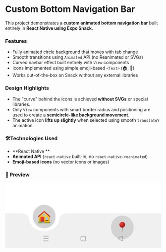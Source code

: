 # Custom Bottom Navigation Bar 

This project demonstrates a **custom animated bottom navigation bar** built entirely in **React Native using Expo Snack**.

### Features

- Fully animated circle background that moves with tab change
- Smooth transitions using `Animated` API (no Reanimated or SVGs)
- Curved navbar effect built entirely with `View` components
- Icons implemented using simple emoji-based `<Text>` (🏠, 📍)
- Works out-of-the-box on Snack without any external libraries

### Design Highlights

- The "curve" behind the icons is achieved **without SVGs** or special libraries.
- Only `View` components with smart border radius and positioning are used to create a **semicircle-like background movement**.
- The active icon **lifts up slightly** when selected using smooth `translateY` animation.

### 🛠Technologies Used

- **React Native **
- **Animated API** (`react-native` built-in, no `react-native-reanimated`)
- **Emoji-based icons** (no vector icons or images)


### 📸 Preview

![Custom Navbar](https://raw.githubusercontent.com/sipra-india/POS_CustomNavBar/main/assets/IMG_20250715_140143.jpg)

